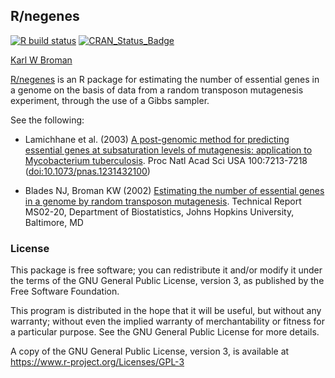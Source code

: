 ## R/negenes

[![R build status](https://github.com/kbroman/negenes/workflows/R-CMD-check/badge.svg)](https://github.com/kbroman/negenes/actions)
[![CRAN_Status_Badge](https://www.r-pkg.org/badges/version/negenes)](https://cran.r-project.org/package=negenes)

[Karl W Broman](https://kbroman.org)

[R/negenes](https://github.com/kbroman/negenes) is an R package for estimating the number of essential genes
in a genome on the basis of data from a random transposon mutagenesis
experiment, through the use of a Gibbs sampler.

See the following:

- Lamichhane et al. (2003) [A post-genomic method for predicting
  essential genes at subsaturation levels of mutagenesis: application
  to Mycobacterium tuberculosis](https://www.biostat.wisc.edu/~kbroman/publications/mutagenesis.pdf).
  Proc Natl Acad Sci USA 100:7213-7218
  ([doi:10.1073/pnas.1231432100](https://doi.org/10.1073/pnas.1231432100))

- Blades NJ, Broman KW (2002)
  [Estimating the number of essential genes in a genome by random transposon mutagenesis](https://www.biostat.wisc.edu/~kbroman/publications/ms0220.pdf).
  Technical Report MS02-20, Department of Biostatistics, Johns Hopkins University, Baltimore, MD


### License

This package is free software; you can redistribute it and/or modify it
under the terms of the GNU General Public License, version 3, as
published by the Free Software Foundation.

This program is distributed in the hope that it will be useful, but
without any warranty; without even the implied warranty of
merchantability or fitness for a particular purpose.  See the GNU
General Public License for more details.

A copy of the GNU General Public License, version 3, is available at
<https://www.r-project.org/Licenses/GPL-3>
